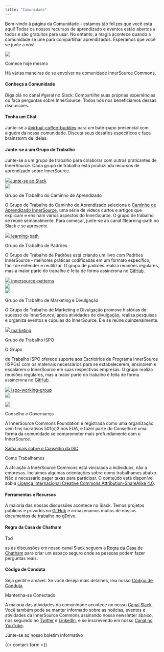 ```yaml
---
title: "Comunidade"
---
```


<section class="section">
  <div class="container">
    <div class="row align-items-center">
      <div class="col-md-6 order-2 order-md-1">
        <p>Bem-vindo à página da Comunidade - estamos tão felizes que você está aqui! Todos os nossos recursos de aprendizado e eventos estão abertos a todos e são gratuitos para usar. No entanto, a magia acontece quando a comunidade se une para compartilhar aprendizados. Esperamos que você se junte a nós!
        </p>
      </div>
      <div class="col-md-6 order-1 order-md-2 mb-4 mb-md-0">
        <img src="/images/logo.png" class="img-fluid">
      </div>
    </div>
  </div>
</section>

<section class="section bg-light">
  <div class="container">
    <div class="row justify-content-center">
      <div class="col-12 text-center mb-4">
        <p class="mt-3 h1">Comece hoje mesmo</p>
        <p>Há várias maneiras de se envolver na comunidade InnerSource Commons.</p>
      </div>
      <div class="col-md-4 col-sm-6 mb-4">
        <div class="feature-card text-center">
          <i class="ti-hand-open mb-3"></i>
          <h4 class="mb-2">Conheça a Comunidade</h4>
          <p>Diga olá no canal #geral no Slack. Compartilhe suas próprias experiências ou faça perguntas sobre InnerSource. Todos nós nos beneficiamos dessas discussões.</p>
        </div>
      </div>
      <div class="col-md-4 col-sm-6 mb-4">
        <div class="feature-card text-center">
          <i class="ti-comment-alt mb-3"></i>
          <h4 class="mb-2">Tenha um Chat</h4>
          <p>Junte-se a <a href="https://innersourcecommons.slack.com/archives/CV96JHYJD">#virtual-coffee-buddies</a> para um bate-papo presencial com alguém da nossa comunidade. Discuta seus desafios específicos e faça brainstorm de ideias.</p>
        </div>
      </div>
      <div class="col-md-4 col-sm-6 mb-4">
        <div class="feature-card text-center">
          <i class="ti-key mb-3"></i>
          <h4 class="mb-2">Junte-se a um Grupo de Trabalho</h4>
          <p>Junte-se a um grupo de trabalho para colaborar com outros praticantes de InnerSource. Cada grupo de trabalho está produzindo recursos de aprendizado sobre InnerSource.</p>
        </div>
      </div>
    </div>
    <div class="row d-flex justify-content-center">
        <a href="/slack" class="btn btn-primary btn-sm"><img src="/images/slack.png" class="slack-tiny mr-2"/>Junte-se ao Slack</a>
    </div>
  </div>
</section>

<section class="section">
  <div class="container">
    <div class="row align-items-center">
      <div class="col-md-5 mb-4 mb-md-0">
        <div>
         <img src="/images/community/collabor

ation.png" class="img-fluid">
        </div>
      </div>
      <div class="col-md-6 ">
        <p class="section-title h2">Grupo de Trabalho do Caminho de Aprendizado</p>
        <p>O Grupo de Trabalho do Caminho de Aprendizado seleciona o <a href="/learn/learning-path/">Caminho de Aprendizado InnerSource</a>, uma série de vídeos curtos e artigos que explicam e ensinam vários aspectos do InnerSource. O grupo de trabalho se reúne semanalmente. Para começar, junte-se ao canal #learning-path no Slack e se apresente.
        </p>
        <a href="/slack" class="btn btn-primary btn-sm text-lowercase"><img src="/images/slack.png" class="slack-tiny mr-1"/> learning-path</a>
      </div>
    </div>
  </div>
</section>

<section class="section bg-light">
  <div class="container">
    <div class="row align-items-center">
      <div class="col-md-6 order-2 order-md-1">
        <p class="section-title h2">Grupo de Trabalho de Padrões</p>
        <p>O Grupo de Trabalho de Padrões está criando um livro com Padrões InnerSource - melhores práticas codificadas em um formato específico, fácil de entender e reutilizar. O grupo de padrões realiza reuniões regulares, mas a maior parte do trabalho é feita de forma assíncrona no <a href="https://github.com/InnerSourceCommons/InnerSourcePatterns/" target="_blank">GitHub</a>.
        </p>
        <a href="/slack" class="btn btn-primary btn-sm text-lowercase"><img src="/images/slack.png" class="slack-tiny mr-1"/> innersource-patterns</a>
      </div>
      <div class="col-md-5 order-1 order-md-2 mb-4 mb-md-0">
        <img src="/images/community/mechanism.png" class="img-fluid">
      </div>
    </div>
  </div>
</section>

<section class="section">
  <div class="container">
    <div class="row align-items-center">
      <div class="col-md-5 mb-4 mb-md-0">
        <div>
         <img src="/images/community/connection.png" class="img-fluid">
        </div>
      </div>
      <div class="col-md-6 ">
        <p class="section-title h2">Grupo de Trabalho de Marketing e Divulgação</p>
        <p>O Grupo de Trabalho de Marketing e Divulgação promove histórias de sucesso do InnerSource, apoia atividades de divulgação, realiza pesquisas e organiza eventos e cúpulas do InnerSource. Ele se reúne quinzenalmente.
        </p>
        <a href="/slack" class="btn btn-primary btn-sm text-lowercase"><img src="/images/slack.png" class="slack-tiny mr-1"/> marketing</a>
      </div>
    </div>
  </div>
</section>

<section class="section bg-light">
  <div class="container">
    <div class="row align-items-center">
      <div class="col-md-6 order-2 order-md-1">
        <p class="section-title h2">Grupo de Trabalho ISPO</p>
        <p>O Grupo

 de Trabalho ISPO oferece suporte aos Escritórios de Programa InnerSource (ISPOs) com os materiais necessários para se estabelecerem, ensinarem e escalarem o InnerSource em suas respectivas empresas. O grupo realiza reuniões regulares, mas a maior parte do trabalho é feita de forma assíncrona no <a href="https://github.com/InnerSourceCommons/ispo-working-group" target="_blank">GitHub</a>.
        </p>
        <a href="/slack" class="btn btn-primary btn-sm text-lowercase"><img src="/images/slack.png" class="slack-tiny mr-1"/> ispo-working-group</a>
      </div>
      <div class="col-md-5 order-1 order-md-2 mb-4 mb-md-0">
        <img src="/images/community/cuate.png" class="img-fluid">
      </div>
    </div>
  </div>
</section>

<section class="section">
  <div class="container">
    <div class="row align-items-center">
      <div class="col-md-3 offset-md-1 mb-5 mb-md-0">
         <img src="/images/logo-big.png" class="img-fluid">
      </div>
      <div class="col-md-6 ">
        <p class="section-title h2">Conselho e Governança</p>
        <p>A InnerSource Commons Foundation é registrada como uma organização sem fins lucrativos 501(c)3 nos EUA, e fazer parte do Conselho é uma forma da comunidade se comprometer mais profundamente com o InnerSource.
        </p>
        <a href="/about/board/" class="btn-link">Saiba mais sobre o Conselho da ISC <i class="ti-arrow-right"></i></a>
      </div>
    </div>
  </div>
</section>

<section class="section">
  <div class="container">
    <div class="row justify-content-center">
      <div class="col-12 text-center">
        <p class="section-title mb-5 mt-3 h1">Como Trabalhamos</p>
        <p>A afiliação à InnerSource Commons está vinculada a indivíduos, não a empresas. Incluímos algumas orientações sobre como trabalhamos abaixo. Não é necessário pagar taxas para participar. O conteúdo está disponível sob a <a href="http://creativecommons.org/licenses/by-sa/4.0/">Licença Internacional Creative Commons Attribution-ShareAlike 4.0</a>.</p>
      </div>
      <div class="col-md-4 col-sm-6 mb-4">
        <div class="feature-card text-center bg-light">
          <i class="ti-bookmark-alt mb-3"></i>
          <h4 class="mb-2">Ferramentas e Recursos</h4>
          <p>A maioria das nossas discussões acontece no Slack. Temos projetos públicos e privados no <a href="http://github.com/InnerSourceCommons">GitHub</a> e armazenamos muitos de nossos documentos de trabalho no gDrive.
          </p>
        </div>
      </div>
      <div class="col-md-4 col-sm-6 mb-4">
        <div class="feature-card text-center bg-light">
          <i class="ti-comments mb-3"></i>
          <h4 class="mb-2">Regra da Casa de Chatham</h4>
          <p>Tod

as as discussões em nosso canal Slack seguem a <a href="https://www.chathamhouse.org/about-us/chatham-house-rule">Regra da Casa de Chatham</a> para criar um espaço seguro onde as pessoas podem fazer perguntas reais.</p>
        </div>
      </div>
      <div class="col-md-4 col-sm-6 mb-4">
        <div class="feature-card text-center bg-light">
          <i class="ti-face-smile mb-3"></i>
          <h4 class="mb-2">Código de Conduta</h4>
          <p>Seja gentil e amável. Se você deseja mais detalhes, leia nosso <a href="/about/codeofconduct/">Código de Conduta</a>.</p>
        </div>
      </div>
    </div>
  </div>
</section>

<section class="section">
  <div class="container section-small shadow rounded-lg px-4 bg-light">
    <div class="row align-items-center justify-content-center text-center text-md-left">
      <div class="col-lg-5 col-md-4 mb-4 mb-md-0">
        <a class="twitter-timeline" data-height="500" data-dnt="true" href="https://twitter.com/InnerSourceOrg?ref_src=twsrc%5Etfw"></a> <script async src="https://platform.twitter.com/widgets.js" charset="utf-8"></script>
      </div>
      <div class="col-md-5 offset-md-1">
        <p class="h2 section-title">Mantenha-se Conectado</p>
        <p class="mb-4">A maioria das atividades da comunidade acontece no nosso <a href="https://join.slack.com/t/innersourcecommons/shared_invite/zt-1msf8vcqu-fYEHcyI1l4eSPq6rGprMXA">Canal Slack</a>. Você também pode se manter informado sobre as notícias, eventos e atividades da InnerSource Commons assinando nossa newsletter abaixo, nos seguindo no <a href="https://twitter.com/InnerSourceOrg">Twitter</a> e <a href="https://www.linkedin.com/company/innersourcecommons">LinkedIn</a>, e se inscrevendo em nosso <a href="https://www.youtube.com/channel/UCoSPSd6Or4F_vpjo4SmyoEA">Canal no YouTube</a>.</p>
        <p class="h3 section-title">Junte-se ao nosso boletim informativo</p>
        {{< contact-form >}}
      </div>
    </div>
  </div>
</section>
